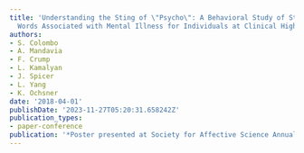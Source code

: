 ```yaml
---
title: 'Understanding the Sting of \"Psycho\": A Behavioral Study of Stigmatizing
  Words Associated with Mental Illness for Individuals at Clinical High-Risk for Psychosis'
authors:
- S. Colombo
- A. Mandavia
- F. Crump
- L. Kamalyan
- J. Spicer
- L. Yang
- K. Ochsner
date: '2018-04-01'
publishDate: '2023-11-27T05:20:31.658242Z'
publication_types:
- paper-conference
publication: '*Poster presented at Society for Affective Science Annual Conference*'
---
```

